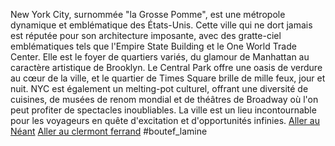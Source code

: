 New York City, surnommée "la Grosse Pomme", est une métropole dynamique et emblématique des États-Unis. Cette ville qui ne dort jamais est réputée pour son architecture imposante, avec des gratte-ciel emblématiques tels que l'Empire State Building et le One World Trade Center. Elle est le foyer de quartiers variés, du glamour de Manhattan au caractère artistique de Brooklyn. Le Central Park offre une oasis de verdure au cœur de la ville, et le quartier de Times Square brille de mille feux, jour et nuit. NYC est également un melting-pot culturel, offrant une diversité de cuisines, de musées de renom mondial et de théâtres de Broadway où l'on peut profiter de spectacles inoubliables. La ville est un lieu incontournable pour les voyageurs en quête d'excitation et d'opportunités infinies.
[Aller au Néant](https://github.com/WildGhost21/AR1/blob/main/Neant.md)
[Aller au clermont ferrand](https://github.com/WildGhost21/AR1/blob/main/Clermont_Ferrand.md)
#boutef_lamine